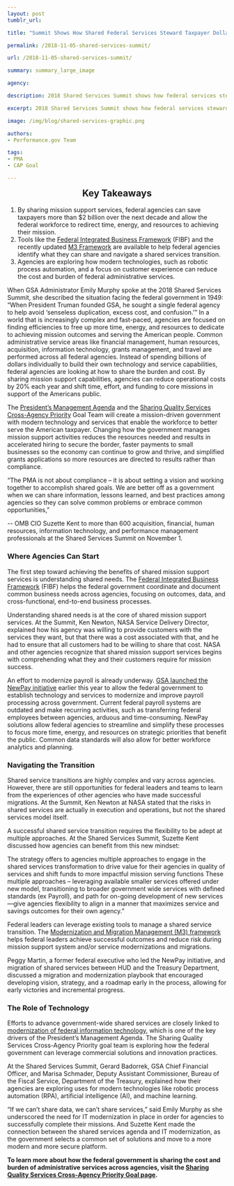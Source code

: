 ```yaml
---
layout: post
tumblr_url:

title: "Summit Shows How Shared Federal Services Steward Taxpayer Dollars"

permalink: /2018-11-05-shared-services-summit/

url: /2018-11-05-shared-services-summit/

summary: summary_large_image

agency:

description: 2018 Shared Services Summit shows how federal services steward taxpayer dollars.

excerpt: 2018 Shared Services Summit shows how federal services steward taxpayer dollars.

image: /img/blog/shared-services-graphic.png

authors:
- Performance.gov Team

tags:
- PMA
- CAP Goal

---
```


<section class="usa-section-takeaways">
<h2 style="text-align:center;margin-top:0;"> Key Takeaways</h2>
<ol>

<li> By sharing mission support services, federal agencies can save taxpayers more than $2 billion over the next decade and allow the federal workforce to redirect time, energy, and resources to achieving their mission.</li>
<li> Tools like the <a href="https://www.ussm.gov/fibf/" target="_blank">Federal Integrated Business Framework</a> (FIBF) and the recently updated <a href="https://www.ussm.gov/m3/" target="_blank">M3 Framework</a> are available to help federal agencies identify what they can share and navigate a shared services transition.</li>
<li> Agencies are exploring how modern technologies, such as robotic process automation, and a focus on customer experience can reduce the cost and burden of federal administrative services.</li>

</ol>
</section>


When GSA Administrator Emily Murphy spoke at the 2018 Shared Services Summit, she described the situation facing the federal government in 1949: “When President Truman founded GSA, he sought a single federal agency to help avoid ‘senseless duplication, excess cost, and confusion.’” In a world that is increasingly complex and fast-paced, agencies are focused on finding efficiencies to free up more time, energy, and resources to dedicate to achieving mission outcomes and serving the American people. Common administrative service areas like financial management, human resources, acquisition, information technology, grants management, and travel are performed across all federal agencies. Instead of spending billions of dollars individually to build their own technology and service capabilities, federal agencies are looking at how to share the burden and cost. By sharing mission support capabilities, agencies can reduce operational costs by 20% each year and shift time, effort, and funding to core missions in support of the Americans public.

The <a target="_blank" href="https://www.performance.gov/PMA/PMA.html">President’s Management Agenda</a> and the <a target="_blank" href="https://www.performance.gov/CAP/CAP_goal_5.html">Sharing Quality Services Cross-Agency Priority</a> Goal Team will create a mission-driven government with modern technology and services that enable the workforce to better serve the American taxpayer. Changing how the government manages mission support activities reduces the resources needed and results in accelerated hiring to secure the border, faster payments to small businesses so the economy can continue to grow and thrive, and simplified grants applications so more resources are directed to results rather than compliance.

<div class="testimonial-blockquote">
<p>“The PMA is not about compliance – it is about setting a vision and working together to accomplish shared goals. We are better off as a government when we can share information, lessons learned, and best practices among agencies so they can solve common problems or embrace common opportunities,” </p> -- OMB CIO Suzette Kent to more than 600 acquisition, financial, human resources, information technology, and performance management professionals at the Shared Services Summit on November 1.
</div>

<h3>Where Agencies Can Start</h3>
The first step toward achieving the benefits of shared mission support services is understanding shared needs. The <a target="_blank" href="https://www.ussm.gov/fibf/">Federal Integrated Business Framework</a> (FIBF) helps the federal government coordinate and document common business needs across agencies, focusing on outcomes, data, and cross-functional, end-to-end business processes.

Understanding shared needs is at the core of shared mission support services.  At the Summit, Ken Newton, NASA Service Delivery Director, explained how his agency was willing to provide customers with the services they want, but that there was a cost associated with that, and he had to ensure that all customers had to be willing to share that cost.  NASA and other agencies recognize that shared mission support services begins with comprehending what they and their customers require for mission success.

An effort to modernize payroll is already underway. <a target="_blank" href="https://www.performance.gov/2018-09-27-NewPay-BPA-Awarded.md/">GSA launched the NewPay initiative</a> earlier this year to allow the federal government to establish technology and services to modernize and improve payroll processing across government. Current federal payroll systems are outdated and make recurring activities, such as transferring federal employees between agencies, arduous and time-consuming. NewPay solutions allow federal agencies to streamline and simplify these processes to focus more time, energy, and resources on strategic priorities that benefit the public. Common data standards will also allow for better workforce analytics and planning.

<h3>Navigating the Transition</h3>
Shared service transitions are highly complex and vary across agencies. However, there are still opportunities for federal leaders and teams to learn from the experiences of other agencies who have made successful migrations. At the Summit, Ken Newton at NASA stated that the risks in shared services are actually in execution and operations, but not the shared services model itself.

A successful shared service transition requires the flexibility to be adept at multiple approaches. At the Shared Services Summit, Suzette Kent discussed how agencies can benefit from this new mindset:

<div class="testimonial-blockquote">
<p>The strategy offers to agencies multiple approaches to engage in the shared services transformation to drive value for their agencies in quality of services and shift funds to more impactful mission serving functions These multiple approaches – leveraging available smaller services offered under new model, transitioning to broader government wide services with defined standards (ex Payroll), and path for on-going development of new services—give agencies flexibility to align in a manner that maximizes service and savings outcomes for their own agency.”</p>
</div>

Federal leaders can leverage existing tools to manage a shared service transition. The <a target="_blank" href="https://www.ussm.gov/m3/">Modernization and Migration Management (M3) framework</a> helps federal leaders achieve successful outcomes and reduce risk during mission support system and/or service modernizations and migrations.

Peggy Martin, a former federal executive who led the NewPay initiative, and migration of shared services between HUD and the Treasury Department, discussed a migration and modernization playbook that encouraged developing vision, strategy, and a roadmap early in the process, allowing for early victories and incremental progress.

<h3>The Role of Technology</h3>
Efforts to advance government-wide shared services are closely linked to <a target="_blank" href="https://www.performance.gov/CAP/CAP_goal_1.html">modernization of federal information technology</a>, which is one of the key drivers of the President’s Management Agenda. The Sharing Quality Services Cross-Agency Priority goal team is exploring how the federal government can leverage commercial solutions and innovation practices.

At the Shared Services Summit, Gerard Badorrek, GSA Chief Financial Officer, and Marisa Schmader, Deputy Assistant Commissioner, Bureau of the Fiscal Service, Department of the Treasury, explained how their agencies are exploring uses for modern technologies like robotic process automation (RPA), artificial intelligence (AI), and machine learning.

“If we can’t share data, we can’t share services,” said Emily Murphy as she underscored the need for IT modernization in place in order for agencies to successfully complete their missions.  And Suzette Kent made the connection between the shared services agenda and IT modernization, as the government selects a common set of solutions and move to a more modern and more secure platform.

**To learn more about how the federal government is sharing the cost and burden of administrative services across agencies, visit the <a target="_blank" href="https://www.performance.gov/CAP/CAP_goal_5.html">Sharing Quality Services Cross-Agency Priority Goal page</a>.**
